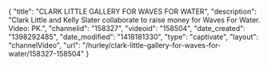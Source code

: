 {
    "title": "CLARK LITTLE GALLERY FOR WAVES FOR WATER",
    "description": "Clark Little and Kelly Slater collaborate to raise money for Waves For Water. Video: PK.",
    "channelid": "158327",
    "videoid": "158504",
    "date_created": "1398292485",
    "date_modified": "1418181330",
    "type": "captivate",
    "layout": "channelVideo",
    "url": "\/hurley\/clark-little-gallery-for-waves-for-water\/158327-158504"
}